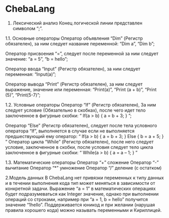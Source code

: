 # ChebaLang
1. Лексический анализ
Конец логической линии представлен символом “;”.

1.1.	Основные операторы
Оператор объявления “Dim” (Регистр обязателен), за ним следует название переменной:
“Dim a”, “Dim b”;

Оператор присвоения “=”, следует после переменной за ним следует значение:
“a = 5”, “b = hello”;

Оператор ввода “Input” (Регистр обязателен), за ним следует переменная:
“Input(a)”;

Оператор вывода “Print” (Регистр обязателен), за ним следует выражение, значение или переменная:
“Print(a)”, “Print (a + b)”, “Print (5)”, “Print(5-7)”;

1.2.	Условные операторы
Оператор “If” (Регистр обязателен), За ним следует условие (Обязательно в скобках), после чего идет тело заключенное в фигурные скобки:
“
If(a > b) {
	a = b + 3;
}
”;

Оператор “Else” (Регистр обязателен), следует после тела условного оператора “If”, выполняется в случае если не выполняется предшествующий ему оператор:
“
If(a > b) {
a = b + 3;
}
Else {
	b = a + 5;
}
”
Оператор цикла “While” (Регистр обязателен), после него следует условие, заключенное в скобки, после условия следует тело цикла заключенное в фигурные скобки:
“
While(a > b) {
	a = a – 1;
}
”

1.3.	Математические операторы
Оператор “+” сложение
Оператор “-” вычитание
Оператор “*” умножение
Оператор “/” деление (с остатком)

2.Модель данных
В ChebaLang нет привязки переменных к типу данных и в течении выполнения кода тип может меняться в зависимости от конкретной задачи.
Выражение “a = 1” в математических операциях будет подразумеваться как Integer значение, однако при выполнении операций со строками, например при “a = 1, b = hello” получится значение “1hello”.
Поддерживается юникод и при желании (нарушая правила хорошего кода) можно называть переменными и Кириллицей.
